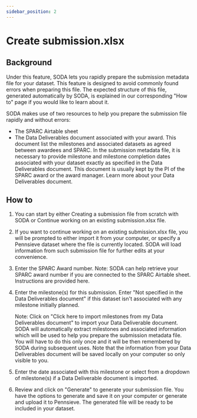 ```yaml
---
sidebar_position: 2
---
```


# Create submission.xlsx

## Background

Under this feature, SODA lets you rapidly prepare the submission metadata file for your dataset. This feature is designed to avoid commonly found errors when preparing this file. The expected structure of this file, generated automatically by SODA, is explained in our corresponding "How to" page if you would like to learn about it.

SODA makes use of two resources to help you prepare the submission file rapidly and without errors:

- The SPARC Airtable sheet
- The Data Deliverables document associated with your award. This document list the milestones and associated datasets as agreed between awardees and SPARC. In the submission metadata file, it is necessary to provide milestone and milestone completion dates associated with your dataset exactly as specified in the Data Deliverables document. This document is usually kept by the PI of the SPARC award or the award manager. Learn more about your Data Deliverables document.

## How to

1. You can start by either Creating a submission file from scratch with SODA or Continue working on an existing submission.xlsx file.
2. If you want to continue working on an existing submission.xlsx file, you will be prompted to either import it from your computer, or specify a Pennsieve dataset where the file is currently located. SODA will load information from such submission file for further edits at your convenience.
3. Enter the SPARC Award number.
   Note: SODA can help retrieve your SPARC award number if you are connected to the SPARC Airtable sheet. Instructions are provided here.
4. Enter the milestone(s) for this submission. Enter "Not specified in the Data Deliverables document" if this dataset isn't associated with any milestone initially planned.

   Note: Click on "Click here to import milestones from my Data Deliverables document" to import your Data Deliverable document. SODA will automatically extract milestones and associated information which will be used to help you prepare the submission metadata file. You will have to do this only once and it will be then remembered by SODA during subsequent uses. Note that the information from your Data Deliverables document will be saved locally on your computer so only visible to you.

5. Enter the date associated with this milestone or select from a dropdown of milestone(s) if a Data Deliverable document is imported.
6. Review and click on "Generate" to generate your submission file. You have the options to generate and save it on your computer or generate and upload it to Pennsieve. The generated file will be ready to be included in your dataset.

